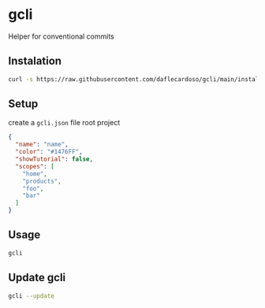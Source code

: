 # gcli
Helper for conventional commits

## Instalation

```sh
curl -s https://raw.githubusercontent.com/daflecardoso/gcli/main/installer.sh | bash -s
```

## Setup

create a ```gcli.json``` file root project

```json
{
  "name": "name",
  "color": "#1476FF",
  "showTutorial": false,
  "scopes": [
    "home",
    "products",
    "foo",
    "bar"
  ]
}
```

## Usage

```sh
gcli
```

## Update gcli

```sh
gcli --update
```

